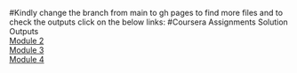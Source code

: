 #Kindly change the branch from main to gh pages to find more files and to check the outputs click on the below links:
#Coursera Assignments Solution Outputs <br>
<a href="https://mansikhamkar.github.io/Coursera_Assignment/Assignment/Module_2/">Module 2</a><br>
<a href="https://mansikhamkar.github.io/Coursera_Assignment/Assignment/Module_3/">Module 3</a><br>
<a href="https://mansikhamkar.github.io/Coursera_Assignment/Assignment/Module_4/">Module 4</a>
